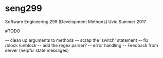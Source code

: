# seng299
Software Engineering 299 (Development Methods) Uvic Summer 2017


#TODO

-- clean up arguments to methods
-- scrap the 'switch' statement
-- fix /block /unblock
-- add the regex parser?
-- error handling
-- Feedback from server (helpful state messages)